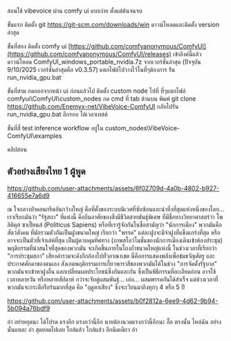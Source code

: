 สอนใช้ vibevoice ผ่าน comfy ui แบบง่าย ตั้งแต่ต้นจนจบ

ขั้นแรก
ติดตั้ง git
https://git-scm.com/downloads/win ดาวน์โหลดและติดตั้ง version ล่าสุด

ขั้นที่สอง
ติดตั้ง comfy ui
[https://github.com/comfyanonymous/ComfyUI](https://github.com/comfyanonymous/ComfyUI/releases)
เข้าลิงค์นี้แล้วดาวน์โหลด ComfyUI_windows_portable_nvidia.7z จากเวอร์ชั่นล่าสุด (ปัจจุบัน 9/10/2025 เวอร์ชั่นล่าสุดคือ v0.3.57)
แตกไฟล์ไปวางไว้ในที่ๆต้องการ รัน run_nvidia_gpu.bat

ขั้นที่สาม
กดออกจากหน้า ui ก่อนแล้วไป ติดตั้ง custom node
ไปที่ ที่ๆแตกไฟล์ comfyui\ComfyUI\custom_nodes
กด cmd ที่ tab ด้านบน พิมพ์ git clone https://github.com/Enemyx-net/VibeVoice-ComfyUI
กลับไปรัน run_nvidia_gpu.bat อีกรอบ
ได้เวลาเทสต์

ขั้นที่สี่ test inference
workflow อยู่ใน custom_nodes\VibeVoice-ComfyUI\examples

คลิปสอน


## ตัวอย่างเสียงไทย 1 ผู้พูด

https://github.com/user-attachments/assets/6f02709d-4a0b-4802-b927-416655e7a6d9
  

ณ ใจกลางป่าคอนกรีตอันกว้างใหญ่ คือที่ตั้งของระบบนิเวศที่ซับซ้อนและน่าทึ่งที่สุดแห่งหนึ่งของโลก... เราเรียกมันว่า "รัฐสภา"
ที่แห่งนี้ คือถิ่นอาศัยของสิ่งมีชีวิตสายพันธุ์พิเศษ ที่มีชื่อทางวิทยาศาสตร์ว่า โพลิติคุส ซาเปี้ยนส์ (Politicus Sapiens) หรือที่เรารู้จักกันในชื่อสามัญว่า "นักการเมือง"
พวกมันคือสัตว์สังคม ที่มักรวมตัวกันเป็นฝูงขนาดใหญ่ เรียกว่า "พรรค" แต่ละฝูงจะมีจ่าฝูงที่แข็งแกร่งที่สุด หรืออาจจะเป็นตัวที่เจ้าเล่ห์ที่สุด เป็นผู้ควบคุมทิศทาง
(ภาพสโลว์โมชั่นของนักการเมืองเดินเข้าห้องประชุม)
พฤติกรรมที่น่าสนใจที่สุดของพวกมัน จะเกิดขึ้นภายในโถงถ้ำขนาดใหญ่แห่งนี้ ในช่วงเวลาที่เรียกว่า "การประชุมสภา" เสียงคำรามจะดังกึกก้องไปทั่วอาณาเขต นี่คือการแสดงพลังเพื่อข่มขวัญศัตรู และประกาศศักดาของตนเอง
สังเกตพฤติกรรมการเกี้ยวพาราสีของพวกมันได้ในช่วง "การจัดตั้งรัฐบาล" พวกมันจะเข้าหาฝูงอื่น แลกเปลี่ยนผลประโยชน์ซึ่งกันและกัน ซึ่งเป็นพิธีกรรมที่ละเอียดอ่อน อาจใช้เวลาหลายวัน หรือหลายสัปดาห์ กว่าจะจับคู่ผสมพันธุ์... เอ่อ... ผสมพรรคกันได้สำเร็จ
แต่ช่วงเวลาที่พวกมันจะกระตือรือร้นมากที่สุด คือ "ฤดูหาเสียง" ซึ่งจะเวียนมาถึงทุกๆ 4 หรือ 5 ปี

https://github.com/user-attachments/assets/b0f2812a-6ee9-4d62-9b94-5b094a76bdf9

อ๋า อย่าหยุดนะ ได้โปรด แรงอีก แรงกว่านี้อีก นายต้องนวดแรงกว่านี้อีกนะ อื้อ ตรงนั้น ไหล่ฉัน อย่างนั้นแหละ อ๋า สุดยอดไปเลย ใกล้แล้ว ใกล้แล้ว อีกนิดเดียว อ๋า

